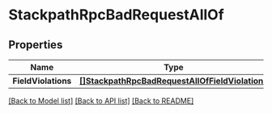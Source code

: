 # StackpathRpcBadRequestAllOf

## Properties

Name | Type | Description | Notes
------------ | ------------- | ------------- | -------------
**FieldViolations** | [**[]StackpathRpcBadRequestAllOfFieldViolations**](stackpath_rpc_BadRequest_allOf_fieldViolations.md) |  | [optional] 

[[Back to Model list]](../README.md#documentation-for-models) [[Back to API list]](../README.md#documentation-for-api-endpoints) [[Back to README]](../README.md)


